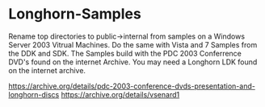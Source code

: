 # Longhorn-Samples

Rename top directories to public->internal from samples on a Windows Server 2003 Vitrual Machines. Do the same with Vista and 7 Samples from the DDK and SDK.
The Samples build with the PDC 2003 Conferrence DVD's found on the internet Archive. You may need a Longhorn LDK found on the internet archive.

https://archive.org/details/pdc-2003-conference-dvds-presentation-and-longhorn-discs
https://archive.org/details/vsenard1

